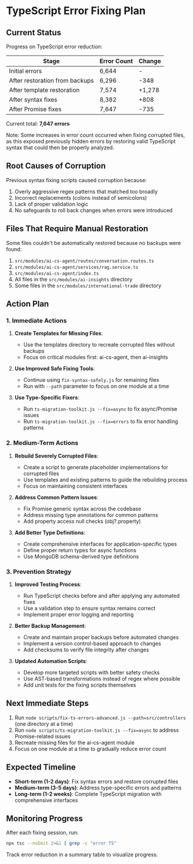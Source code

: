 # TypeScript Error Fixing Plan

## Current Status

Progress on TypeScript error reduction:

| Stage | Error Count | Change |
|-------|-------------|--------|
| Initial errors | 6,644 | - |
| After restoration from backups | 6,296 | -348 |
| After template restoration | 7,574 | +1,278 |
| After syntax fixes | 8,382 | +808 |
| After Promise fixes | 7,647 | -735 |

Current total: **7,647 errors**

Note: Some increases in error count occurred when fixing corrupted files, as this exposed previously hidden errors by restoring valid TypeScript syntax that could then be properly analyzed.

## Root Causes of Corruption

Previous syntax fixing scripts caused corruption because:

1. Overly aggressive regex patterns that matched too broadly
2. Incorrect replacements (colons instead of semicolons)
3. Lack of proper validation logic
4. No safeguards to roll back changes when errors were introduced

## Files That Require Manual Restoration

Some files couldn't be automatically restored because no backups were found:

1. `src/modules/ai-cs-agent/routes/conversation.routes.ts`
2. `src/modules/ai-cs-agent/services/rag.service.ts`
3. `src/modules/ai-cs-agent/index.ts`
4. All files in the `src/modules/ai-insights` directory
5. Some files in the `src/modules/international-trade` directory

## Action Plan

### 1. Immediate Actions

1. **Create Templates for Missing Files**:
   - Use the templates directory to recreate corrupted files without backups
   - Focus on critical modules first: ai-cs-agent, then ai-insights

2. **Use Improved Safe Fixing Tools**:
   - Continue using `fix-syntax-safely.js` for remaining files
   - Run with `--path` parameter to focus on one module at a time

3. **Use Type-Specific Fixers**:
   - Run `ts-migration-toolkit.js --fix=async` to fix async/Promise issues
   - Run `ts-migration-toolkit.js --fix=errors` to fix error handling patterns

### 2. Medium-Term Actions

1. **Rebuild Severely Corrupted Files**:
   - Create a script to generate placeholder implementations for corrupted files
   - Use templates and existing patterns to guide the rebuilding process
   - Focus on maintaining consistent interfaces

2. **Address Common Pattern Issues**:
   - Fix Promise generic syntax across the codebase
   - Address missing type annotations for common patterns
   - Add property access null checks (obj?.property)

3. **Add Better Type Definitions**:
   - Create comprehensive interfaces for application-specific types
   - Define proper return types for async functions
   - Use MongoDB schema-derived type definitions

### 3. Prevention Strategy

1. **Improved Testing Process**:
   - Run TypeScript checks before and after applying any automated fixes
   - Use a validation step to ensure syntax remains correct
   - Implement proper error logging and reporting

2. **Better Backup Management**:
   - Create and maintain proper backups before automated changes
   - Implement a version control-based approach to changes
   - Add checksums to verify file integrity after changes

3. **Updated Automation Scripts**:
   - Develop more targeted scripts with better safety checks
   - Use AST-based transformations instead of regex where possible
   - Add unit tests for the fixing scripts themselves

## Next Immediate Steps

1. Run `node scripts/fix-ts-errors-advanced.js --path=src/controllers` (one directory at a time)
2. Run `node scripts/ts-migration-toolkit.js --fix=async` to address Promise-related issues
3. Recreate missing files for the ai-cs-agent module
4. Focus on one module at a time to gradually reduce error count

## Expected Timeline

- **Short-term (1-2 days)**: Fix syntax errors and restore corrupted files
- **Medium-term (3-5 days)**: Address type-specific errors and patterns
- **Long-term (1-2 weeks)**: Complete TypeScript migration with comprehensive interfaces

## Monitoring Progress

After each fixing session, run:
```bash
npx tsc --noEmit 2>&1 | grep -c "error TS"
```

Track error reduction in a summary table to visualize progress.